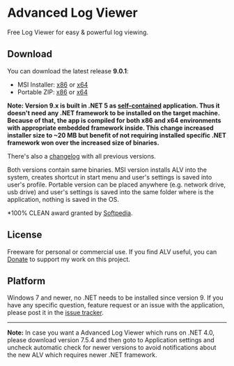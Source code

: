 # Advanced Log Viewer
Free Log Viewer for easy & powerful log viewing.

## Download
<!--GENERATED LINKS BEGIN-->
You can download the latest release **9.0.1**:
* MSI Installer: [x86](Release/bin/AdvancedLogViewer_9.0.1_win-x86.msi?raw=true) or [x64](Release/bin/AdvancedLogViewer_9.0.1_win-x64.msi?raw=true)
* Portable ZIP: [x86](Release/bin/AdvancedLogViewer_9.0.1_win-x86.zip?raw=true) or [x64](Release/bin/AdvancedLogViewer_9.0.1_win-x64.zip?raw=true)
<!--GENERATED LINKS END-->
**Note: Version 9.x is built in .NET 5 as [self-contained](https://docs.microsoft.com/en-us/dotnet/core/deploying/#publish-self-contained) application. Thus it doesn't need any .NET framework to be installed on the target machine. Because of that, the app is compiled for both x86 and x64 environments with appropriate embedded framework inside. This change increased installer size to ~20 MB but benefit of not requiring installed specific .NET framework won over the increased size of binaries.**

There's also a [changelog](Release/History.md) with all previous versions.

Both versions contain same binaries. MSI version installs ALV into the system, creates shortcut in start menu and user's settings is saved into user's profile. Portable version can be placed anywhere (e.g. network drive, usb drive) and user's settings is saved into the same folder where is the application, nothing is saved in the OS.

*100% CLEAN award granted by [Softpedia](http://www.softpedia.com/progClean/ALV-Advanced-Log-Viewer-Clean-219121.html).

## License
Freeware for personal or commercial use. If you find ALV useful, you can [Donate](http://salplachta.net/AdvancedLogViewer/Donate.aspx) to support my work on this project.

## Platform
Windows 7 and newer, no .NET needs to be installed since version 9.
If you have any specific question, feature request or an issue with the application, please post it in the [issue tracker](https://github.com/Scarfsail/AdvancedLogViewer/issues).

---

**Note:** In case you want a Advanced Log Viewer which runs on .NET 4.0, please download version 7.5.4 and then goto to Application settings and uncheck automatic check for newer versions to avoid notifications about the new ALV which requires newer .NET framework. 
